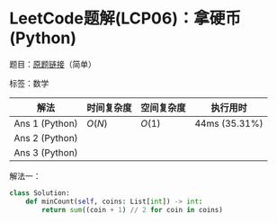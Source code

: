 # LeetCode题解(LCP06)：拿硬币(Python)

题目：[原题链接](https://leetcode-cn.com/problems/na-ying-bi/)（简单）

标签：数学

| 解法           | 时间复杂度 | 空间复杂度 | 执行用时      |
| -------------- | ---------- | ---------- | ------------- |
| Ans 1 (Python) | $O(N)$     | $O(1)$     | 44ms (35.31%) |
| Ans 2 (Python) |            |            |               |
| Ans 3 (Python) |            |            |               |

解法一：

```python
class Solution:
    def minCount(self, coins: List[int]) -> int:
        return sum((coin + 1) // 2 for coin in coins)
```

